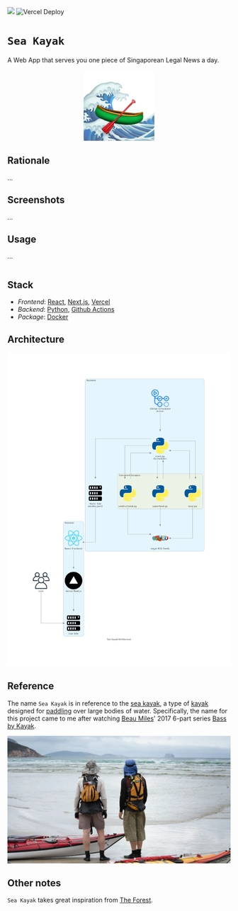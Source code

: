 [![](https://img.shields.io/badge/sea_kayak_1.0.0-passing-green)](https://github.com/gongahkia/sea-kayak/releases/tag/1.0.0) 
![Vercel Deploy](https://deploy-badge.vercel.app/vercel/sea-kayak)

# `Sea Kayak`

A Web App that serves you one piece of Singaporean Legal News a day.

<div align="center">
    <img src="./asset/logo/sea-kayak.png">
</div>

## Rationale

...

## Screenshots

...

## Usage

...

```console

```

## Stack

* *Frontend*: [React](https://react.dev/), [Next.js](https://nextjs.org/), [Vercel](https://vercel.com/)
* *Backend*: [Python](https://www.python.org/), [Github Actions](https://github.com/features/actions)
* *Package*: [Docker](https://www.docker.com/)

## Architecture

![](./asset/reference/architecture.png)

## Reference

The name `Sea Kayak` is in reference to the [sea kayak](https://en.wikipedia.org/wiki/Sea_kayak), a type of [kayak](https://en.wikipedia.org/wiki/Kayak) designed for [paddling](https://en.wikipedia.org/wiki/Paddling) over large bodies of water. Specifically, the name for this project came to me after watching [Beau Miles](https://www.youtube.com/@BeauMiles)' 2017 6-part series [Bass by Kayak](https://youtube.com/playlist?list=PLXoBa_nJj5lWtT6DsttZ5le3LxlnrBkjm&feature=shared).

![](./asset/logo/bass.webp)

## Other notes

`Sea Kayak` takes great inspiration from [The Forest](https://theforest.link/).
